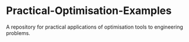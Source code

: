 # Practical-Optimisation-Examples
A repository for practical applications of optimisation tools to engineering problems.
